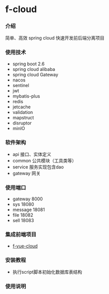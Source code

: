 # f-cloud

### 介绍
简单、高效 spring cloud 快速开发前后端分离项目

### 使用技术
- spring boot 2.6
- spring cloud alibaba
- spring cloud Gateway
- nacos 
- sentinel
- jwt
- mybatis-plus
- redis
- jetcache
- validation
- mapstruct
- disruptor
- minIO

### 软件架构
- api 接口、实体定义
- common 公共模块（工具类等）
- service 服务实现包含dao
- gateway 网关

### 使用端口
- gateway 8000
- sys 18080
- message 18081
- file 18082
- sell 18083

### 集成前端项目

- <a target="_blank" href="https://gitee.com/realmadridlf/f-vue-cloud.git">f-vue-cloud</a>

### 安装教程
- 执行script脚本初始化数据库表结构

### 使用说明


